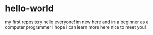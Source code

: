 # hello-world
my first repository
hello everyone!
im new here and im a beginner as a computer programmer
i hope i can learn more here
nice to meet you!
